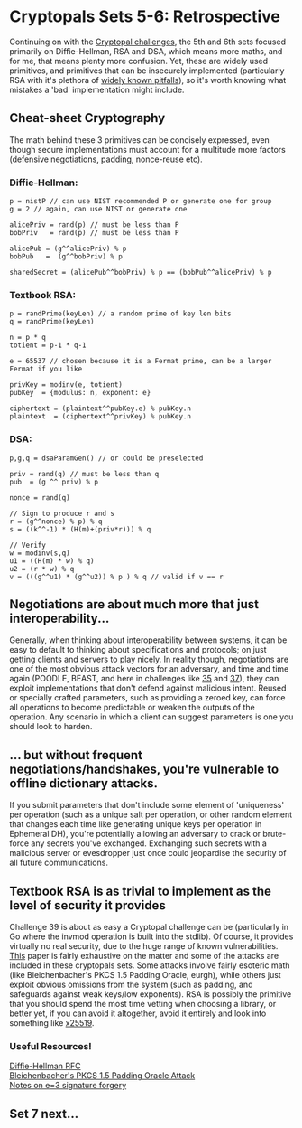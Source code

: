 # Cryptopals Sets 5-6: Retrospective

Continuing on with the [Cryptopal challenges](https://cryptopals.com), the 5th and 6th sets focused primarily on Diffie-Hellman, RSA and DSA, which means more maths, and for me, that means plenty more confusion. Yet, these are widely used primitives, and primitives that can be insecurely implemented (particularly RSA with it's plethora of [widely known pitfalls](https://blog.trailofbits.com/2019/07/08/fuck-rsa/)), so it's worth knowing what mistakes a 'bad' implementation might include.

## Cheat-sheet Cryptography
The math behind these 3 primitives can be concisely expressed, even though secure implementations must account for a multitude more factors (defensive negotiations, padding, nonce-reuse etc).

### Diffie-Hellman:
```
p = nistP // can use NIST recommended P or generate one for group
g = 2 // again, can use NIST or generate one

alicePriv = rand(p) // must be less than P
bobPriv   = rand(p) // must be less than P

alicePub = (g^^alicePriv) % p
bobPub   =  (g^^bobPriv) % p

sharedSecret = (alicePub^^bobPriv) % p == (bobPub^^alicePriv) % p
```

### Textbook RSA:
```
p = randPrime(keyLen) // a random prime of key len bits
q = randPrime(keyLen)

n = p * q
totient = p-1 * q-1

e = 65537 // chosen because it is a Fermat prime, can be a larger Fermat if you like

privKey = modinv(e, totient)
pubKey  = {modulus: n, exponent: e}

ciphertext = (plaintext^^pubKey.e) % pubKey.n
plaintext  = (ciphertext^^privKey) % pubKey.n
```

### DSA:
```
p,g,q = dsaParamGen() // or could be preselected

priv = rand(q) // must be less than q
pub  = (g ^^ priv) % p

nonce = rand(q)

// Sign to produce r and s
r = (g^^nonce) % p) % q
s = ((k^^-1) * (H(m)+(priv*r))) % q

// Verify
w = modinv(s,q)
u1 = ((H(m) * w) % q)
u2 = (r * w) % q
v = (((g^^u1) * (g^^u2)) % p ) % q // valid if v == r 
```

## Negotiations are about much more that just interoperability...
Generally, when thinking about interoperability between systems, it can be easy to default to thinking about specifications and protocols; on just getting clients and servers to play nicely. In reality though, negotiations are one of the most obvious attack vectors for an adversary, and time and time again (POODLE, BEAST, and here in challenges like [35](https://cryptopals.com/sets/5/challenges/35) and [37](https://cryptopals.com/sets/5/challenges/37)), they can exploit implementations that don't defend against malicious intent. Reused or specially crafted parameters, such as providing a zeroed key, can force all operations to become predictable or weaken the outputs of the operation. Any scenario in which a client can suggest parameters is one you should look to harden.

## ... but without frequent negotiations/handshakes, you're vulnerable to offline dictionary attacks.
If you submit parameters that don't include some element of 'uniqueness' per operation (such as a unique salt per operation, or other random element that changes each time like generating unique keys per operation in Ephemeral DH), you're potentially allowing an adversary to crack or brute-force any secrets you've exchanged. Exchanging such secrets with a malicious server or evesdropper just once could jeopardise the security of all future communications.

## Textbook RSA is as trivial to implement as the level of security it provides
Challenge 39 is about as easy a Cryptopal challenge can be (particularly in Go where the invmod operation is built into the stdlib). Of course, it provides virtually no real security, due to the huge range of known vulnerabilities. [This](https://crypto.stanford.edu/~dabo/papers/RSA-survey.pdf) paper is fairly exhaustive on the matter and some of the attacks are included in these cryptopals sets. Some attacks involve fairly esoteric math (like Bleichenbacher's PKCS 1.5 Padding Oracle, eurgh), while others just exploit obvious omissions from the system (such as padding, and safeguards against weak keys/low exponents). RSA is possibly the primitive that you should spend the most time vetting when choosing a library, or better yet, if you can avoid it altogether, avoid it entirely and look into something like [x25519](https://godoc.org/golang.org/x/crypto/curve25519).


### Useful Resources!
[Diffie-Hellman RFC](https://tools.ietf.org/html/rfc2631)     
[Bleichenbacher's PKCS 1.5 Padding Oracle Attack](http://archiv.infsec.ethz.ch/education/fs08/secsem/bleichenbacher98.pdf)     
[Notes on e=3 signature forgery](https://mailarchive.ietf.org/arch/msg/openpgp/5rnE9ZRN1AokBVj3VqblGlP63QE)


## Set 7 next...